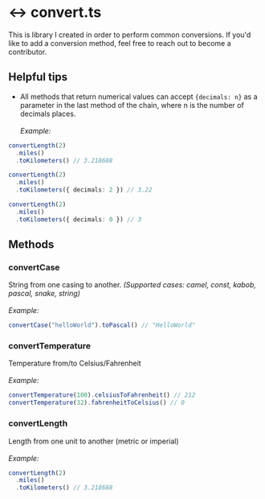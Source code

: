# :left_right_arrow: convert.ts

This is library I created in order to perform common conversions. If you'd like to add a conversion method, feel free to reach out to become a contributor.

## Helpful tips

- All methods that return numerical values can accept `{decimals: n}` as a parameter in the last method of the chain, where n is the number of decimals places.<br><br>
  _Example:_

```typescript
convertLength(2)
  .miles()
  .toKilometers() // 3.218688

convertLength(2)
  .miles()
  .toKilometers({ decimals: 2 }) // 3.22

convertLength(2)
  .miles()
  .toKilometers({ decimals: 0 }) // 3
```

## Methods

### convertCase

String from one casing to another.
_(Supported cases: camel, const, kabob, pascal, snake, string)_<br><br>
_Example:_

```typescript
convertCase("helloWorld").toPascal() // "HelloWorld"
```

### convertTemperature

Temperature from/to Celsius/Fahrenheit<br><br>
_Example:_

```typescript
convertTemperature(100).celsiusToFahrenheit() // 212
convertTemperature(32).fahrenheitToCelsius() // 0
```

### convertLength

Length from one unit to another (metric or imperial)<br><br>
_Example:_

```typescript
convertLength(2)
  .miles()
  .toKilometers() // 3.218688
```
